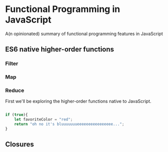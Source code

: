 # Functional Programming in JavaScript

A(n opinionated) summary of functional programming features in JavaScript

## ES6 native higher-order functions

### Filter

### Map

### Reduce







First we'll be exploring the higher-order functions native to JavaScript.





```javascript

if (true){
    let favoriteColor = "red";
    return "oh no it's bluuuuuuueeeeeeeeeeeeeeee...";
}

```


## Closures
